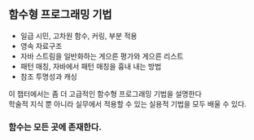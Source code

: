 ## 함수형 프로그래밍 기법
- 일급 시민, 고차원 함수, 커링, 부분 적용
- 영속 자료구조
- 자바 스트림을 일반화하는 게으른 평가와 게으른 리스트
- 패턴 매칭, 자바에서 패턴 매칭을 흉내 내는 방법
- 참조 투명성과 캐싱

이 챕터에서는 좀 더 고급적인 함수형 프로그래밍 기법을 설명한다 <br>
학술적 지식 뿐 아니라 실무에서 적용할 수 있는 실용적 기법을 모두 배울 수 있다.

### 함수는 모든 곳에 존재한다.
